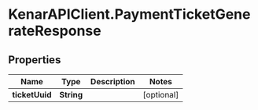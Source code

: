 # KenarAPIClient.PaymentTicketGenerateResponse

## Properties

Name | Type | Description | Notes
------------ | ------------- | ------------- | -------------
**ticketUuid** | **String** |  | [optional] 


